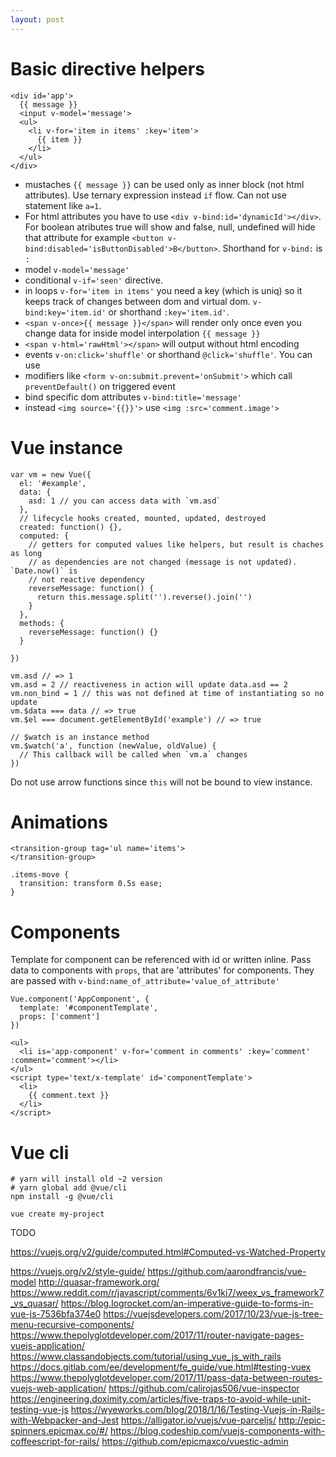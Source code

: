 ```yaml
---
layout: post
---
```


# Basic directive helpers

~~~
<div id='app'>
  {{ message }}
  <input v-model='message'>
  <ul>
    <li v-for='item in items' :key='item'>
      {{ item }}
    </li>
  </ul>
</div>
~~~

* mustaches `{{ message }}` can be used only as inner block (not html
  attributes). Use ternary expression instead `if` flow. Can not use statement
  like `a=1`.
* For html attributes you have to use `<div v-bind:id='dynamicId'></div>`. For
  boolean atributes true will show and false, null, undefined will hide that
  attribute for example `<button v-bind:disabled='isButtonDisabled'>B</button>`.
  Shorthand for `v-bind:` is `:`
* model `v-model='message'`
* conditional `v-if='seen'` directive.
* in loops `v-for='item in items'` you need a key (which is uniq) so it keeps
  track of changes between dom and virtual dom. `v-bind:key='item.id'` or
  shorthand `:key='item.id'`.
* `<span v-once>{{ message }}</span>` will render only once even you change data
  for inside model interpolation `{{ message }}`
* `<span v-html='rawHtml'></span>` will output without html encoding
* events `v-on:click='shuffle'` or shorthand `@click='shuffle'`. You can use
* modifiers like `<form v-on:submit.prevent='onSubmit'>` which call
  `preventDefault()` on triggered event
* bind specific dom attributes `v-bind:title='message'`
* instead `<img source='{{}}'>` use `<img :src='comment.image'>`


# Vue instance

~~~
var vm = new Vue({
  el: '#example',
  data: {
    asd: 1 // you can access data with `vm.asd`
  },
  // lifecycle hooks created, mounted, updated, destroyed
  created: function() {},
  computed: {
    // getters for computed values like helpers, but result is chaches as long
    // as dependencies are not changed (message is not updated). `Date.now()` is
    // not reactive dependency
    reverseMessage: function() {
      return this.message.split('').reverse().join('')
    }
  },
  methods: {
    reverseMessage: function() {}
  }

})

vm.asd // => 1
vm.asd = 2 // reactiveness in action will update data.asd == 2
vm.non_bind = 1 // this was not defined at time of instantiating so no update
vm.$data === data // => true
vm.$el === document.getElementById('example') // => true

// $watch is an instance method
vm.$watch('a', function (newValue, oldValue) {
  // This callback will be called when `vm.a` changes
})

~~~

Do not use arrow functions since `this` will not be bound to view instance.


# Animations

~~~
<transition-group tag='ul name='items'>
</transition-group>
~~~

~~~
.items-move {
  transition: transform 0.5s ease;
}
~~~

# Components

Template for component can be referenced with id or written inline. Pass data to
components with `props`, that are 'attributes' for components. They are passed
with `v-bind:name_of_attribute='value_of_attribute'`

~~~
Vue.component('AppComponent', {
  template: '#componentTemplate',
  props: ['comment']
})
~~~

~~~
<ul>
  <li is='app-component' v-for='comment in comments' :key='comment'
:comment='comment'></li>
</ul>
<script type='text/x-template' id='componentTemplate'>
  <li>
    {{ comment.text }}
  </li>
</script>
~~~

# Vue cli

~~~
# yarn will install old ~2 version
# yarn global add @vue/cli
npm install -g @vue/cli

vue create my-project
~~~


TODO

https://vuejs.org/v2/guide/computed.html#Computed-vs-Watched-Property


https://vuejs.org/v2/style-guide/
https://github.com/aarondfrancis/vue-model
http://quasar-framework.org/
https://www.reddit.com/r/javascript/comments/6v1ki7/weex_vs_framework7_vs_quasar/
https://blog.logrocket.com/an-imperative-guide-to-forms-in-vue-js-7536bfa374e0
<https://vuejsdevelopers.com/2017/10/23/vue-js-tree-menu-recursive-components/>
https://www.thepolyglotdeveloper.com/2017/11/router-navigate-pages-vuejs-application/
https://www.classandobjects.com/tutorial/using_vue_js_with_rails
https://docs.gitlab.com/ee/development/fe_guide/vue.html#testing-vuex
https://www.thepolyglotdeveloper.com/2017/11/pass-data-between-routes-vuejs-web-application/
https://github.com/calirojas506/vue-inspector
https://engineering.doximity.com/articles/five-traps-to-avoid-while-unit-testing-vue-js
https://wyeworks.com/blog/2018/1/16/Testing-Vuejs-in-Rails-with-Webpacker-and-Jest
https://alligator.io/vuejs/vue-parceljs/
http://epic-spinners.epicmax.co/#/
https://blog.codeship.com/vuejs-components-with-coffeescript-for-rails/
https://github.com/epicmaxco/vuestic-admin


